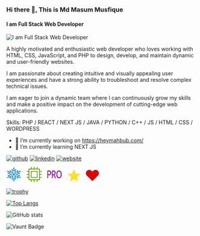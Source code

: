 ### Hi there 👋, This is Md Masum Musfique
#### I am Full Stack Web Developer
![I am Full Stack Web Developer](https://media.licdn.com/dms/image/v2/D5616AQHcK9nE0UnsZg/profile-displaybackgroundimage-shrink_350_1400/profile-displaybackgroundimage-shrink_350_1400/0/1734445241455?e=1741219200&v=beta&t=nZqGMxDrgWcHqvXdZ82ep-8PPGSKNZo0pN5w57_qfYE)

A highly motivated and enthusiastic web developer who loves working with HTML, CSS, JavaScript, and PHP to design, develop, and maintain dynamic and user-friendly websites. 

I am passionate about creating intuitive and visually appealing user experiences and have a strong ability to troubleshoot and resolve complex technical issues. 

I am eager to join a dynamic team where I can continuously grow my skills and make a positive impact on the development of cutting-edge web applications.

Skills: PHP / REACT / NEXT JS / JAVA / PYTHON / C++ / JS / HTML / CSS / WORDPRESS

- 🔭 I’m currently working on https://heymahbub.com/ 
- 🌱 I’m currently learning NEXT JS 


[<img src='https://cdn.jsdelivr.net/npm/simple-icons@3.0.1/icons/github.svg' alt='github' height='40'>](https://github.com/Masumiub)  [<img src='https://cdn.jsdelivr.net/npm/simple-icons@3.0.1/icons/linkedin.svg' alt='linkedin' height='40'>](https://www.linkedin.com/in/musfique-77-masum/)  [<img src='https://cdn.jsdelivr.net/npm/simple-icons@3.0.1/icons/icloud.svg' alt='website' height='40'>](https://eprokashoni.com/masumBio/)  

<a href='https://archiveprogram.github.com/'><img src='https://raw.githubusercontent.com/acervenky/animated-github-badges/master/assets/acbadge.gif' width='40' height='40'></a> <a href='https://docs.github.com/en/developers'><img src='https://raw.githubusercontent.com/acervenky/animated-github-badges/master/assets/devbadge.gif' width='40' height='40'></a> <a href='https://github.com/pricing'><img src='https://raw.githubusercontent.com/acervenky/animated-github-badges/master/assets/pro.gif' width='40' height='40'></a> <a href='https://stars.github.com/'><img src='https://raw.githubusercontent.com/acervenky/animated-github-badges/master/assets/starbadge.gif' width='35' height='35'></a> <a href='https://docs.github.com/en/github/supporting-the-open-source-community-with-github-sponsors'><img src='https://raw.githubusercontent.com/acervenky/animated-github-badges/master/assets/sponsorbadge.gif' width='35' height='35'></a> 

[![trophy](https://github-profile-trophy.vercel.app/?username=Masumiub)](https://github.com/ryo-ma/github-profile-trophy)

[![Top Langs](https://github-readme-stats.vercel.app/api/top-langs/?username=Masumiub)](https://github.com/anuraghazra/github-readme-stats)

![GitHub stats](https://github-readme-stats.vercel.app/api?username=Masumiub&show_icons=true)  

![Vaunt Badge](https://api.vaunt.dev/v1/github/entities/Masumiub/contributions?format=svg&private=false)  



